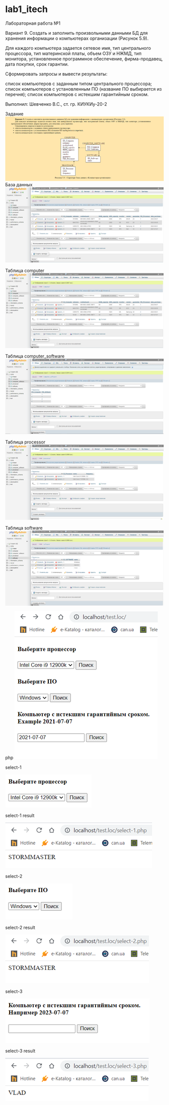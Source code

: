 # lab1_itech
Лабораторная работа №1

Вариант 9. Создать и заполнить произвольными данными БД для хранения информации о компьютерах организации (Рисунок 5.9).

Для каждого компьютера задается сетевое имя, тип центрального процессора, тип материнской платы, объем ОЗУ и НЖМД, тип монитора, установленное программное обеспечение, фирма-продавец, дата покупки, срок гарантии.

Сформировать запросы и вывести результаты:

список компьютеров с заданным типом центрального процессора;
список компьютеров с установленным ПО (название ПО выбирается из перечня);
список компьютеров с истекшим гарантийным сроком.

Выполнил:
Шевченко В.С.,
ст. гр. КИУКИу-20-2

Задание
![0](images/1.png)
База данных
![1](images/2.png)

Таблица computer
![2](images/2.png)

Таблица computer_software
![3](images/3.png)

Таблица processor
![4](images/4.png)

Таблица software
![5](images/5.png)

php
![6](images/6.png)

select-1

![7](images/8.png)

select-1 result

![8](images/7.png)

select-2

![9](images/9.png)

select-2 result

![10](images/10.png)

select-3

![11](images/11.png)

select-3 result

![12](images/12.png)
